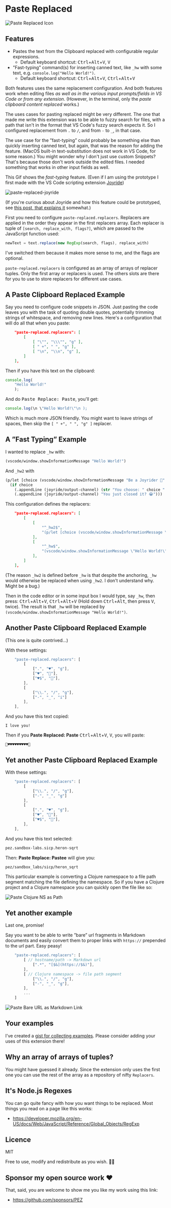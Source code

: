# Paste Replaced

![Paste Replaced Icon](assets/paste-replaced-icon-128x128.png)

## Features

* Pastes the text from the Clipboard replaced with configurable regular expressions.
   * Default keyboard shortcut: <kbd>Ctrl</kbd>+<kbd>Alt</kbd>+<kbd>V</kbd>, <kbd>V</kbd>
* ”Fast-typing” command(s) for inserting canned text, like `_hw` with some text, e.g. `console.log("Hello World!")`.
   * Default keyboard shortcut: <kbd>Ctrl</kbd>+<kbd>Alt</kbd>+<kbd>V</kbd>, <kbd>Ctrl</kbd>+<kbd>Alt</kbd>+<kbd>V</kbd>

Both features uses the same replacement configuration. And both features work when editing files *as well as in the various input prompts/fields in VS Code or from any extension*. (However, in the terminal, only the _paste clipboard content replaced_ works.)

The uses cases for pasting replaced might be very different. The one that made me write this extension was to be able to fuzzy search for files, with a path that isn't in the format that VS Code's fuzzy search expects it. So I configured replacement from `.` to `/`, and from `-` to `_`, in that case.

The use case for the ”fast-typing” could probably be something else than quickly inserting canned text, but again, that was the reason for adding the feature. (MacOS built-in text-substitution does not work in VS Code, for some reason.) You might wonder why I don't just use custom Snippets? That's because those don't work outside the edited files. I needed something that works in other input fields as well.

This Gif shows the _fast-typing_ feature. (Even if I am using the prototype I first made with the VS Code scripting extension [Joyride](https://marketplace.visualstudio.com/items?itemName=betterthantomorrow.joyride))

![paste-replaced-joyride](https://user-images.githubusercontent.com/30010/169280509-0baec48e-bedd-4fdd-8586-85daba725c82.gif)

(If you're curious about Joyride and how this feature could be prototyped, see [this post, that explains it](https://clojureverse.org/t/say-hello-to-joyride-the-clojure-repl-in-vs-code/8957) somewhat.)

First you need to configure `paste-replaced.replacers`. Replacers are applied in the order they appear in the first replacers array. Each replacer is tuple of `[search, replace_with, flags?]`, which are passed to the JavaScript function used:

```javascript
newText = text.replace(new RegExp(search, flags), replace_with)
```

I've switched them because it makes more sense to me, and the flags are optional.

`paste-replaced.replacers` is configured as an array of arrays of replacer tuples. Only the first array or replacers is used. The others slots are there for you to use to store replacers for different use cases.

## A Paste Clipboard Replaced Example

Say you need to configure code snippets in JSON. Just pasting the code leaves you with the task of quoting double quotes, potentially trimming strings of whitespace, and removing new lines. Here's a configuration that will do all that when you paste:

```json
    "paste-replaced.replacers": [
        [
            [ "\"", "\\\"", "g" ],
            [ " +", " ", "g" ],
            [ "\n", "\\n", "g" ],
        ]
    ],
``` 

Then if you have this text on the clipboard:

```js
console.log(
    "Hello World!"
    );
```

And do <kbd>Paste Replace: Paste</kbd>, you'll get:

```js
console.log(\n \"Hello World!\"\n );
```

Which is much more JSON friendly. You might want to leave strings of spaces, then skip the `[ " +", " ", "g" ]` replacer.

## A ”Fast Typing” Example

I wanted to replace `_hw` with:

```clojure
(vscode/window.showInformationMessage "Hello World!")
```

And `_hw2` with

```clojure
(p/let [choice (vscode/window.showInformationMessage "Be a Joyrider 🎸" "Yes" "Of course!")]
  (if choice
    (.appendLine (joyride/output-channel) (str "You choose: " choice " 🎉"))
    (.appendLine (joyride/output-channel) "You just closed it? 😭")))
```

This configuration defines the replacers:

```json
    "paste-replaced.replacers": [
        [
            [
                "^_hw2$",
                "(p/let [choice (vscode/window.showInformationMessage \"Be a Joyrider 🎸\" \"Yes\" \"Of course!\")]\n (if choice\n (.appendLine (joyride/output-channel) (str \"You choose: \" choice \" 🎉\"))\n (.appendLine (joyride/output-channel) \"You just closed it? 😭\")))"
            ],
            [
                "^_hw$",
                "(vscode/window.showInformationMessage \"Hello World!\")"
            ],
        ]
    ],
``` 

(The reason `_hw2` is defined before `_hw` is that despite the anchoring, `_hw` would otherwise be replaced when using `_hw2`. I don't understand why. Might be a bug.)

Then in the code editor or in some input box I would type, say `_hw`, then press:  <kbd>Ctrl</kbd>+<kbd>Alt</kbd>+<kbd>V</kbd>, <kbd>Ctrl</kbd>+<kbd>Alt</kbd>+<kbd>V</kbd> (Hold down <kbd>Ctrl</kbd>+<kbd>Alt</kbd>, then press <kbd>V</kbd>, twice). The result is that `_hw` will be replaced by `(vscode/window.showInformationMessage "Hello World!")`. 


## Another Paste Clipboard Replaced Example

(This one is quite contrived...)

With these settings:

```js
    "paste-replaced.replacers": [
        [
            [".", "♥️", "g"],
            ["♥️", "💪"],    
            ["♥️$", "💪"],
        ],
        [
            ["\\.", "/", "g"],
            ["-", "_", "i"]    
        ],
    ],
```

And you have this text copied:

```
I love you!
```

Then if you **Paste Replaced: Paste** <kbd>Ctrl</kbd>+<kbd>Alt</kbd>+<kbd>V</kbd>, <kbd>V</kbd>, you will paste:

```
💪♥️♥️♥️♥️♥️♥️♥️♥️♥️💪
```

## Yet another Paste Clipboard Replaced Example

With these settings:

```js
    "paste-replaced.replacers": [
        [
            ["\\.", "/", "g"],
            ["-", "_", "g"]    
        ],
        [
            [".", "♥️", "g"],
            ["♥️", "💪"],    
            ["♥️$", "💪"],
        ],
    ],
```

And you have this text selected:

```clojure
pez.sandbox-labs.sicp.heron-sqrt
```

Then: **Paste Replace: Pastee** will give you:

```
pez/sandbox_labs/sicp/heron_sqrt
```

This particular example is converting a Clojure namespace to a file path segment matching the file defining the namespace. So if you have a Clojure project and a Clojure namespace you can quickly open the file like so:

![Paste Clojure NS as Path](assets/paste-clojure-ns-replaced.gif)

## Yet another example

Last one, promise!

Say you want to be able to write ”bare” url fragments in Markdown documents and easily convert them to proper links with `https://` prepended to the url part. Easy peasy!

```js
    "paste-replaced.replacers": [
        [ // hostname/path -> Markdown url
            [".*", "[$&](https://$&)"],
        ],
        [ // Clojure namespace -> file path segment
            ["\\.", "/", "g"],
            ["-", "_", "g"],
        ],
        ...
    ]
```

![Paste Bare URL as Markdown Link](assets/paste-markdown-url-replaced.gif)

## Your examples

I've created a [gist for collecting examples](https://gist.github.com/PEZ/676706cdea7fdd24f23d92127fd2b3e2). Please consider adding your uses of this extension there!

## Why an array of arrays of tuples?

You might have guessed it already. Since the extension only uses the first one you can use the rest of the array as a repository of nifty `Replacers`.

## It's Node.js Regexes

You can go quite fancy with how you want things to be replaced. Most things you read on a page like this works:

* https://developer.mozilla.org/en-US/docs/Web/JavaScript/Reference/Global_Objects/RegExp

## Licence

MIT

Free to use, modify and redistribute as you wish. 🍻🗽

## Sponsor my open source work ♥️

That, said, you are welcome to show me you like my work using this link:

* https://github.com/sponsors/PEZ 